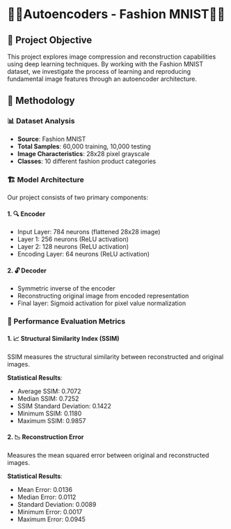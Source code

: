 # 🧥👜Autoencoders - Fashion MNIST🥾👖

## 🎯 Project Objective
This project explores image compression and reconstruction capabilities using deep learning techniques. By working with the Fashion MNIST dataset, we investigate the process of learning and reproducing fundamental image features through an autoencoder architecture.

## 🧠 Methodology

### 📊 Dataset Analysis
- **Source**: Fashion MNIST
- **Total Samples**: 60,000 training, 10,000 testing
- **Image Characteristics**: 28x28 pixel grayscale
- **Classes**: 10 different fashion product categories

### 🏗️ Model Architecture
Our project consists of two primary components:

#### 1. 🔍 Encoder
- Input Layer: 784 neurons (flattened 28x28 image)
- Layer 1: 256 neurons (ReLU activation)
- Layer 2: 128 neurons (ReLU activation)
- Encoding Layer: 64 neurons (ReLU activation)

#### 2. 🔓 Decoder
- Symmetric inverse of the encoder
- Reconstructing original image from encoded representation
- Final layer: Sigmoid activation for pixel value normalization

### 📏 Performance Evaluation Metrics

#### 1. 📈 Structural Similarity Index (SSIM)
SSIM measures the structural similarity between reconstructed and original images.

**Statistical Results**:
- Average SSIM: 0.7072
- Median SSIM: 0.7252
- SSIM Standard Deviation: 0.1422
- Minimum SSIM: 0.1180
- Maximum SSIM: 0.9857

#### 2. 📉 Reconstruction Error
Measures the mean squared error between original and reconstructed images.

**Statistical Results**:
- Mean Error: 0.0136
- Median Error: 0.0112
- Standard Deviation: 0.0089
- Minimum Error: 0.0017
- Maximum Error: 0.0945
